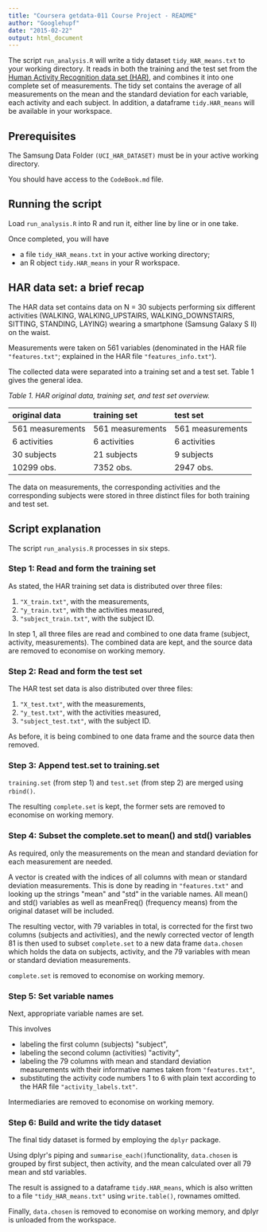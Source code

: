 ```yaml
---
title: "Coursera getdata-011 Course Project - README"
author: "Googlehupf"
date: "2015-02-22"
output: html_document
---
```


The script `run_analysis.R` will write a tidy dataset `tidy_HAR_means.txt` to your working directory. It reads in both the training and the test set from the [Human Activity Recognition data set (HAR)](http://archive.ics.uci.edu/ml/datasets/Human+Activity+Recognition+Using+Smartphones), and combines it into one complete set of measurements. The tidy set contains the average of all measurements on the mean and the standard deviation for each variable, each activity and each subject. In addition, a dataframe `tidy.HAR_means` will be available in your workspace.


## Prerequisites
The Samsung Data Folder `(UCI_HAR_DATASET)` must be in your active working directory.

You should have access to the `CodeBook.md` file.


## Running the script
Load `run_analysis.R` into R and run it, either line by line or in one take.

Once completed, you will have

  - a file `tidy_HAR_means.txt` in your active working directory;
  - an R object `tidy.HAR_means` in your R workspace.


## HAR data set: a brief recap
The HAR data set contains data on N = 30 subjects performing six different activities (WALKING, WALKING\_UPSTAIRS, WALKING\_DOWNSTAIRS, SITTING, STANDING, LAYING) wearing a smartphone (Samsung Galaxy S II) on the waist.

Measurements were taken on 561 variables (denominated in the HAR file `"features.txt"`; explained in the HAR file `"features_info.txt"`).

The collected data were separated into a training set and a test set. Table 1 gives the general idea.

*Table 1. HAR original data, training set, and test set overview.*

| original data    | training set     | test set         |
|:-----------------|:-----------------|:-----------------|
| 561 measurements | 561 measurements | 561 measurements |
| 6 activities     | 6 activities     | 6 activities     |
| 30 subjects      | 21 subjects      | 9 subjects       |
| 10299 obs.       | 7352 obs.        | 2947 obs.        |

The data on measurements, the corresponding activities and the corresponding subjects were stored in three distinct files for both training and test set.


## Script explanation
The script `run_analysis.R` processes in six steps.

### Step 1: Read and form the training set
As stated, the HAR training set data is distributed over three files:

  1. `"X_train.txt"`, with the measurements,
  2. `"y_train.txt"`, with the activities measured,
  3. `"subject_train.txt"`, with the subject ID.

In step 1, all three files are read and combined to one data frame (subject, activity, measurements). The combined data are kept, and the source data are removed to economise on working memory.

### Step 2: Read and form the test set
The HAR test set data is also distributed over three files:

  1. `"X_test.txt"`, with the measurements,
  2. `"y_test.txt"`, with the activities measured,
  3. `"subject_test.txt"`, with the subject ID.
  
As before, it is being combined to one data frame and the source data then removed.
  
### Step 3: Append test.set to training.set
`training.set` (from step 1) and `test.set` (from step 2) are merged using `rbind()`.

The resulting `complete.set` is kept, the former sets are removed to economise on working memory.

### Step 4: Subset the complete.set to mean() and std() variables
As required, only the measurements on the mean and standard deviation for each measurement are needed.

A vector is created with the indices of all columns with mean or standard deviation measurements. This is done by reading in `"features.txt"` and looking up the strings "mean" and "std" in the variable names. All mean() and std() variables as well as meanFreq() (frequency means) from the original dataset will be included.

The resulting vector, with 79 variables in total, is corrected for the first two columns (subjects and activities), and the newly corrected vector of length 81 is then used to subset `complete.set` to a new data frame `data.chosen` which holds the data on subjects, activity, and the 79 variables with mean or standard deviation measurements.

`complete.set` is removed to economise on working memory.

### Step 5: Set variable names
Next, appropriate variable names are set.

This involves

  - labeling the first column (subjects) "subject",
  - labeling the second column (activities) "activity",
  - labeling the 79 columns with mean and standard deviation measurements with their informative names taken from `"features.txt"`,
  - substituting the activity code numbers 1 to 6 with plain text according to the HAR file `"activity_labels.txt"`.
  
Intermediaries are removed to economise on working memory.
  
### Step 6: Build and write the tidy dataset
The final tidy dataset is formed by employing the `dplyr` package. 

Using dplyr's piping and `summarise_each()`functionality, `data.chosen` is grouped by first subject, then activity, and the mean calculated over all 79 mean and std variables.

The result is assigned to a dataframe `tidy.HAR_means`, which is also written to a file `"tidy_HAR_means.txt"` using `write.table()`, rownames omitted.

Finally, `data.chosen` is removed to economise on working memory, and dplyr is unloaded from the workspace.
